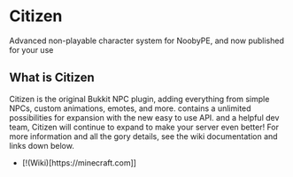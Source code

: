 # Citizen
Advanced non-playable character system for NoobyPE, and now published for your use
## What is Citizen
Citizen is the original Bukkit NPC plugin, adding everything from simple NPCs, custom animations, emotes, and more.
contains a unlimited possibilities for expansion with the new easy to use API.
and a helpful dev team, Citizen will continue to expand to make your server even better! 
For more information and all the gory details, see the wiki documentation and links down below.

<ul>
  <li>
     [!(Wiki)[https://minecraft.com]]
  </li>
</ul>